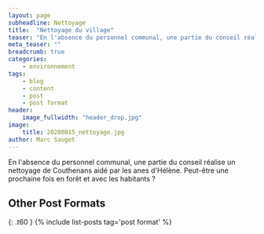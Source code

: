 ```yaml
---
layout: page
subheadline: Nettoyage
title:  "Nettoyage du village"
teaser: "En l'absence du personnel communal, une partie du conseil réalise un nettoyage de Couthenans"
meta_teaser: ""
breadcrumb: true
categories:
    - environnement
tags:
    - blog
    - content
    - post
    - post format
header:
    image_fullwidth: "header_drop.jpg"
image:
    title: 20200815_nettoyage.jpg
author: Marc Sauget
---
```

En l'absence du personnel communal, une partie du conseil réalise un nettoyage de Couthenans aidé par les anes d'Hélène.
Peut-être une prochaine fois en forêt et avec les habitants ?
<!--more-->

## Other Post Formats
{: .t60 }
{% include list-posts tag='post format' %}

